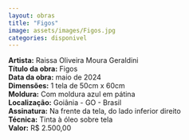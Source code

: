 ```yaml
---
layout: obras
title: "Figos"
image: assets/images/Figos.jpg
categories: disponivel
---
```


**Artista:** Raissa Oliveira Moura Geraldini  
**Título da obra:** Figos  
**Data da obra:** maio de 2024  
**Dimensões:** 1 tela de 50cm x 60cm  
**Moldura:** Com moldura azul em pátina  
**Localização:** Goiânia - GO - Brasil  
**Assinatura:** Na frente da tela, do lado inferior direito  
**Técnica:** Tinta à óleo sobre tela  
**Valor:** R$ 2.500,00
